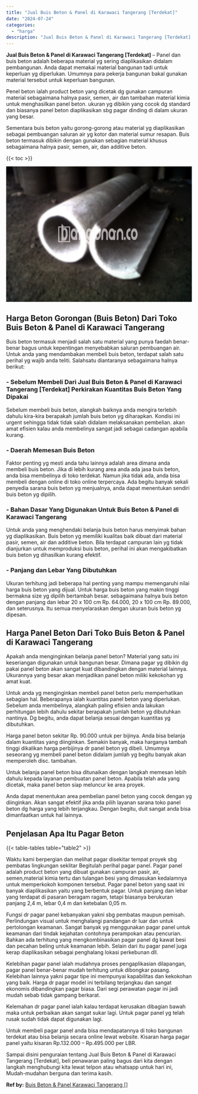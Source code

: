 ```yaml
---
title: "Jual Buis Beton & Panel di Karawaci Tangerang [Terdekat]"
date: "2024-07-24"
categories: 
  - "harga"
description: "Jual Buis Beton & Panel di Karawaci Tangerang [Terdekat]. Sampai disini penguraian tentang Jual Buis Beton & Panel di Karawaci Tangerang [Terdekat], beli p..."
---
```


**Jual Buis Beton & Panel di Karawaci Tangerang \[Terdekat\]** – Panel dan buis beton adalah beberapa material yg sering diaplikasikan didalam pembangunan. Anda dapat memakai material bangunan tadi untuk keperluan yg diperlukan. Umumnya para pekerja bangunan bakal gunakan material tersebut untuk keperluan bangunan.

Penel beton ialah product beton yang dicetak dg gunakan campuran material sebagaimana halnya pasir, semen, air dan tambahan material kimia untuk menghasilkan panel beton. ukuran yg dibikin yang cocok dg standard dan biasanya panel beton diaplikasikan sbg pagar dinding di dalam ukuran yang besar.

Sementara buis beton yaitu gorong-gorong atau material yg diaplikasikan sebagai pembuangan saluran air yg kotor dan material sumur resapan. Buis beton termasuk dibikin dengan gunakan sebagian material khusus sebagaimana halnya pasir, semen, air, dan additive beton.

{{< toc >}}

![Jual Buis Beton & Panel di Karawaci Tangerang [Terdekat]](/images/jual-panel-buis-beton-murah-33.png)

## Harga Beton Gorongan (Buis Beton) Dari Toko Buis Beton & Panel di Karawaci Tangerang

Buis beton termasuk menjadi salah satu material yang punya faedah benar-benar bagus untuk kepentingan menyebabkan saluran pembuangan air. Untuk anda yang mendambakan membeli buis beton, terdapat salah satu perihal yg wajib anda teliti. Salahsatu diantaranya sebagaimana halnya berikut:

### \- Sebelum Membeli Dari Jual Buis Beton & Panel di Karawaci Tangerang \[Terdekat\] Perkirakan Kuantitas Buis Beton Yang Dipakai

Sebelum membeli buis beton, alangkah baiknya anda mengira terlebih dahulu kira-kira berapakah jumlah buis beton yg diharapkan. Kondisi ini urgent sehingga tidak tidak salah didalam melaksanakan pembelian. akan amat efisien kalau anda membelinya sangat jadi sebagai cadangan apabila kurang.

### \- Daerah Memesan Buis Beton

Faktor penting yg mesti anda tahu lainnya adalah area dimana anda membeli buis beton. Jika di lebih kurang area anda ada jasa buis beton, anda bisa membelinya di toko terdekat. Namun jika tidak ada, anda bisa membeli dengan online di toko online terpercaya. Ada begitu banyak sekali penyedia sarana buis beton yg menjualnya, anda dapat menentukan sendiri buis beton yg dipilih.

### \- Bahan Dasar Yang Digunakan Untuk Buis Beton & Panel di Karawaci Tangerang

Untuk anda yang menghendaki belanja buis beton harus menyimak bahan yg diaplikasikan. Buis beton yg memiliki kualitas baik dibuat dari material pasir, semen, air dan additive beton. Bila terdapat campuran lain yg tidak dianjurkan untuk memproduksi buis beton, perihal ini akan mengakibatkan buis beton yg dihasilkan kurang efektif.

### \- Panjang dan Lebar Yang Dibutuhkan

Ukuran terhitung jadi beberapa hal penting yang mampu memengaruhi nilai harga buis beton yang dijual. Untuk harga buis beton yang makin tinggi bermakna size yg dipilih bertambah besar. sebagaimana halnya buis beton dengan panjang dan lebar 20 x 100 cm Rp. 64.000, 20 x 100 cm Rp. 89.000, dan seterusnya. Itu semua menyelaraskan dengan ukuran buis beton yg dipesan.

## Harga Panel Beton Dari Toko Buis Beton & Panel di Karawaci Tangerang

Apakah anda menginginkan belanja panel beton? Material yang satu ini keseriangan digunakan untuk bangunan besar. Dimana pagar yg dibikin dg pakai panel beton akan sangat kuat dibandingkan dengan material lainnya. Ukurannya yang besar akan menjadikan panel beton miliki kekokohan yg amat kuat.

Untuk anda yg menginginkan membeli panel beton perlu memperhatikan sebagian hal. Beberapanya ialah kuantitas panel beton yang diperlukan. Sebelum anda membelinya, alangkah paling efisien anda lakukan perhitungan lebih dahulu sekitar berapakah jumlah beton yg dibutuhkan nantinya. Dg begitu, anda dapat belanja sesuai dengan kuantitas yg dibutuhkan.

Harga panel beton sekitar Rp. 90.000 untuk per bijinya. Anda bisa belanja dalam kuantitas yang diinginkan. Semakin banyak, maka harganya tambah tinggi dikalikan harga perbijinya dr panel beton yg dibeli. Umumnya seseorang yg membeli panel beton didalam jumlah yg begitu banyak akan memperoleh disc. tambahan.

Untuk belanja panel beton bisa ditunaikan dengan langkah memesan lebih dahulu kepada layanan pembuatan panel beton. Apabila telah ada yang dicetak, maka panel beton siap meluncur ke area proyek.

Anda dapat menentukan area pembelian panel beton yang cocok dengan yg diinginkan. Akan sangat efektif jika anda pilih layanan sarana toko panel beton dg harga yang lebih terjangkau. Dengan begitu, duit sangat anda bisa dimanfaatkan untuk hal lainnya.

## Penjelasan Apa Itu Pagar Beton

{{< table-tables table="table2" >}}

Waktu kami berpergian dan melihat pagar disekitar tempat proyek sbg pembatas lingkungan seklitar Begitulah perihal pagar panel. Pagar panel adalah product beton yang dibuat gunakan campuran pasir, air, semen,material kimia tertu dan tulangan besi yang dimasukan kedalamnya untuk memperkokoh komponen tersebut. Pagar panel beton yang saat ini banyak diaplikasikan yaitu yang berbentuk pagar. Untuk panjang dan lebar yang terdapat di pasaran beragam ragam, tetapi biasanya berukuran panjang 2,4 m, lebar 0,4 m dan ketebalan 0,05 m.

Fungsi dr pagar panel kebanyakan yakni sbg pembatas maupun pemisah. Perlindungan visual untuk menghalangi pandangan dr luar dan untuk pertolongan keamanan. Sangat banyak yg menggunakan pagar panel untuk keamanan dari tindak kejahatan contohnya perampokan atau pencurian. Bahkan ada terhitung yang mengkombinasikan pagar panel dg kawat besi dan pecahan beling untuk keamanan lebih. Selain dari itu pagar panel juga kerap diaplikasikan sebagai penghalang lokasi perkebunan dll.

Kelebihan pagar panel ialah mudahnya proses pengaplikasian dilapangan, pagar panel benar-benar mudah terhitung untuk dibongkar pasang. Kelebihan lainnya yakni pagar tipe ini mempunyai kapabilitas dan kekokohan yang baik. Harga dr pagar model ini terbilang terjangkau dan sangat ekonomis dibandingkan pagar biasa. Dari segi perawatan pagar ini jadi mudah sebab tidak gampang berkarat.

Kelemahan dr pagar panel ialah kalau terdapat kerusakan dibagian bawah maka untuk perbaikan akan sangat sukar lagi. Untuk pagar panel yg telah rusak sudah tidak dapat digunakan lagi.

Untuk membeli pagar panel anda bisa mendapatannya di toko bangunan terdekat atau bisa belanja secara online lewat website. Kisaran harga pagar panel yaitu kisaran Rp.132.000 – Rp.495.000 per LBR.

Sampai disini penguraian tentang Jual Buis Beton & Panel di Karawaci Tangerang \[Terdekat\], beli penawaran paling bagus dari kita dengan langkah menghubungi kita lewat telpon atau whatsapp untuk hari ini, Mudah-mudahan berguna dan terima kasih.

**Ref by:** [Buis Beton & Panel Karawaci Tangerang []](https://id.wikipedia.org/wiki/Buis)
